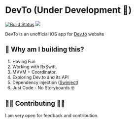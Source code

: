 # DevTo (Under Development 🔧)

[![Build Status](https://travis-ci.com/hadiidbouk/DevTo.iOS.svg?branch=dev)](https://travis-ci.com/hadiidbouk/DevTo.iOS)
<img src="https://img.shields.io/badge/Swift-5.0-orange.svg" />

DevTo is an unofficial iOS app for [Dev.to](https://dev.to) website

## 🧐 Why am I building this?

1. Having Fun
1. Working with RxSwift.
1. MVVM + Coordinator.
1. Exploring Dev.to and its API
1. Dependency injection ([Swinject](https://github.com/Swinject/Swinject))
1. Just Code - No Storyboards 🤓

## 👏🏻 Contributing 👏🏻

I am very open for feedback and contribution.
